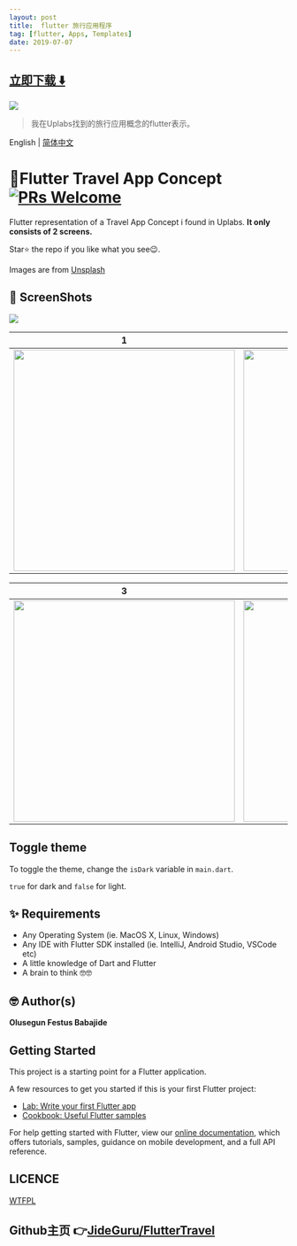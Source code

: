 ```yaml
---
layout: post
title:  flutter 旅行应用程序
tag: [flutter, Apps, Templates]
date: 2019-07-07
---
```


 


## [立即下载 ️⬇️ ](https://codeload.github.com/JideGuru/FlutterTravel/zip/master) 


 
![](https://flutterawesome.com/content/images/2019/07/FlutterTravelx.jpg)
 
>
> 我在Uplabs找到的旅行应用概念的flutter表示。
>

 
English | [简体中文](./README.zh-CN.md)
# 🛫Flutter Travel App Concept [![PRs Welcome](https://img.shields.io/badge/PRs-welcome-brightgreen.svg?style=flat-square)](http://makeapullrequest.com)

Flutter representation of a Travel App Concept i found in Uplabs. 
**It only consists of 2 screens.**

Star⭐ the repo if you like what you see😉.


Images are from [Unsplash](https://unsplash.com)
## 📸 ScreenShots

<img src="https://raw.githubusercontent.com/JideGuru/FlutterTravel/master/ss/1.png"/>

| 1 | 2|
|------|-------|
|<img src="https://raw.githubusercontent.com/JideGuru/FlutterTravel/master/ss/2.png" width="400"/>|<img src="ss/3.png" width="400"/>|

| 3 | 4|
|------|-------|
|<img src="https://raw.githubusercontent.com/JideGuru/FlutterTravel/master/ss/4.png" width="400"/>|<img src="ss/5.png" width="400"/>|


## Toggle theme
To toggle the theme, change the `isDark` variable in `main.dart`.

`true` for dark and `false` for light.

## ✨ Requirements
* Any Operating System (ie. MacOS X, Linux, Windows)
* Any IDE with Flutter SDK installed (ie. IntelliJ, Android Studio, VSCode etc)
* A little knowledge of Dart and Flutter
* A brain to think 🤓🤓

## 🤓 Author(s)
**Olusegun Festus Babajide**


## Getting Started

This project is a starting point for a Flutter application.

A few resources to get you started if this is your first Flutter project:

- [Lab: Write your first Flutter app](https://flutter.io/docs/get-started/codelab)
- [Cookbook: Useful Flutter samples](https://flutter.io/docs/cookbook)

For help getting started with Flutter, view our 
[online documentation](https://flutter.io/docs), which offers tutorials, 
samples, guidance on mobile development, and a full API reference.


## LICENCE
[WTFPL](http://www.wtfpl.net/about/)
## Github主页 👉[JideGuru/FlutterTravel](http://github.com/JideGuru/FlutterTravel)

<div class="github-widget" data-repo="hustcc/GitHub-Repo-Widget.js"></div>
<div class="github-widget" data-username="JideGuru"></div>
<script src="https://unpkg.com/github-card@1.2.1/dist/widget.js"></script>